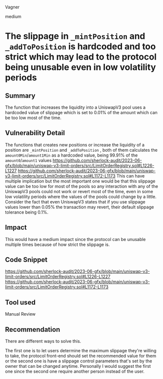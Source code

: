 Vagner

medium

# The slippage in `_mintPosition` and `_addToPosition` is hardcoded and too strict which may lead to the protocol being unusable even in low volatility periods

## Summary
The function that increases the liquidity into a UniswapV3 pool uses a hardcoded value of slippage which is set to 0.01% of the amount which can be too low most of the time.
## Vulnerability Detail
The functions that creates new positions or increase the liquidity of a position are `_mintPosition` and `_addToPosition` , both of them calculates the `amount0Min`/`amount1Min` as a hardcoded value, being 99.91% of the `amount0`/`amount1` values https://github.com/sherlock-audit/2023-06-gfx/blob/main/uniswap-v3-limit-orders/src/LimitOrderRegistry.sol#L1226-L1227
https://github.com/sherlock-audit/2023-06-gfx/blob/main/uniswap-v3-limit-orders/src/LimitOrderRegistry.sol#L1172-L1173 
This can have multiple implication but the most important one would be that this slippage value can be too low for most of the pools so any interaction with any of the UniswapV3 pools could not work or revert most of the time, even in some low volatility periods where the values of the pools could change by a little. Consider the fact that even UniswapV3 states that if you use slippage values lower than 0.05% the transaction may revert, their default slippage tolerance being 0.1%.
## Impact
This would have a medium impact since the protocol can be unusable multiple times because of how strict the slippage is.
## Code Snippet
https://github.com/sherlock-audit/2023-06-gfx/blob/main/uniswap-v3-limit-orders/src/LimitOrderRegistry.sol#L1226-L1227
https://github.com/sherlock-audit/2023-06-gfx/blob/main/uniswap-v3-limit-orders/src/LimitOrderRegistry.sol#L1172-L1173
## Tool used

Manual Review

## Recommendation
There are different ways to solve this.

The first one is to let users determine the maximum slippage they're willing to take, the protocol front-end should set the recommended value for them or the second one is have a slippage control parameters that's set by the owner that can be changed anytime. Personally I would suggest the first one since the second one require another person instead of the user.